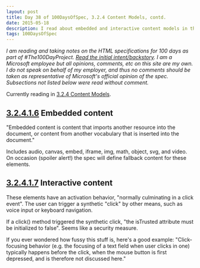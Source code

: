 ```yaml
---
layout: post
title: Day 38 of 100DaysOfSpec, 3.2.4 Content Models, contd.
date: 2015-05-18
description: I read about embedded and interactive content models in the HTML spec.
tags: 100DaysOfSpec
---
```


*I am reading and taking notes on the HTML specifications for 100 days as part of #The100DayProject. [Read the initial intent/backstory](http://melanie-richards.com/blog/100-day-project). I am a Microsoft employee but all opinions, comments, etc on this site are my own. I do not speak on behalf of my employer, and thus no comments should be taken as representative of Microsoft's official opinion of the spec. Subsections not listed below were read without comment.*

Currently reading in [3.2.4 Content Models](http://www.w3.org/TR/html5/dom.html#content-models).

## [3.2.4.1.6](http://www.w3.org/TR/html5/dom.html#embedded-content) Embedded content

"Embedded content is content that imports another resource into the document, or content from another vocabulary that is inserted into the document."

Includes audio, canvas, embed, iframe, img, math, object, svg, and video. On occasion (spoiler alert!) the spec will define fallback content for these elements.

## [3.2.4.1.7](http://www.w3.org/TR/html5/dom.html#interactive-content) Interactive content

These elements have an activation behavior, "normally culminating in a click event". The user can trigger a synthetic "click" by other means, such as voice input or keyboard navigation.

If a click() method triggered the synthetic click, "the isTrusted attribute must be initialized to false". Seems like a security measure.

If you ever wondered how fussy this stuff is, here's a good example: "Click-focusing behavior (e.g. the focusing of a text field when user clicks in one) typically happens before the click, when the mouse button is first depressed, and is therefore not discussed here."